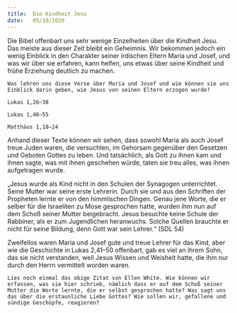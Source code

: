 ```yaml
---
title:  Die Kindheit Jesu
date:   05/10/2020
---
```


Die Bibel offenbart uns sehr wenige Einzelheiten über die Kindheit Jesu. Das meiste aus dieser Zeit bleibt ein Geheimnis. Wir bekommen jedoch ein wenig Einblick in den Charakter seiner irdischen Eltern Maria und Josef, und was wir über sie erfahren, kann helfen, uns etwas über seine Kindheit und frühe Erziehung deutlich zu machen.

`Was lehren uns diese Verse über Maria und Josef und wie können sie uns Einblick darin geben, wie Jesus von seinen Eltern erzogen wurde?`

`Lukas 1,26–38`

`Lukas 1,46–55`

`Matthäus 1,18–24`

Anhand dieser Texte können wir sehen, dass sowohl Maria als auch Josef treue Juden waren, die versuchten, im Gehorsam gegenüber den Gesetzen und Geboten Gottes zu leben. Und tatsächlich, als Gott zu ihnen kam und ihnen sagte, was mit ihnen geschehen würde, taten sie treu alles, was ihnen aufgetragen wurde.

„Jesus wurde als Kind nicht in den Schulen der Synagogen unterrichtet. Seine Mutter war seine erste Lehrerin. Durch sie und aus den Schriften der Propheten lernte er von den himmlischen Dingen. Genau jene Worte, die er selber für die Israeliten zu Mose gesprochen hatte, wurden ihm nun auf dem Schoß seiner Mutter beigebracht. Jesus besuchte keine Schule der Rabbiner, als er zum Jugendlichen heranwuchs. Solche Quellen brauchte er nicht für seine Bildung, denn Gott war sein Lehrer.“ (SDL 54)

Zweifellos waren Maria und Josef gute und treue Lehrer für das Kind, aber wie die Geschichte in Lukas 2,41–50 offenbart, gab es viel an ihrem Sohn, das sie nicht verstanden, weil Jesus Wissen und Weisheit hatte, die ihm nur durch den Herrn vermittelt worden waren.

`Lies noch einmal das obige Zitat von Ellen White. Wie können wir erfassen, was sie hier schrieb, nämlich dass er auf dem Schoß seiner Mutter die Worte lernte, die er selbst gesprochen hatte? Was sagt uns das über die erstaunliche Liebe Gottes? Wie sollen wir, gefallene und sündige Geschöpfe, reagieren?`